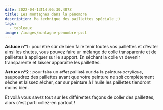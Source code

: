 ```yaml
---
date: 2022-04-13T14:06:30.407Z
title: Les montagnes dans la pénombre
description: Ma technique des paillettes spéciale ;)
tags:
  - tableaux
image: /images/montagne-penombre-post
---
```

**Astuce n°1** : pour être sûr de bien faire tenir toutes vos paillettes et d’éviter ainsi les chutes, vous pouvez faire un mélange de colle transparente et de paillettes à appliquer sur le support. En séchant la colle va devenir transparente et laisser apparaître les paillettes.

**Astuce n°2** : pour faire un effet pailleté sur de la peinture *acrylique*, saupoudrez des paillettes avant que votre peinture ne soit complètement sèche et laissez sécher, car sur peinture à l'huile les paillettes tiendront moins bien.

Et voilà vous savez tout sur les différentes façons de coller des paillettes, alors c’est parti collez-en partout !
